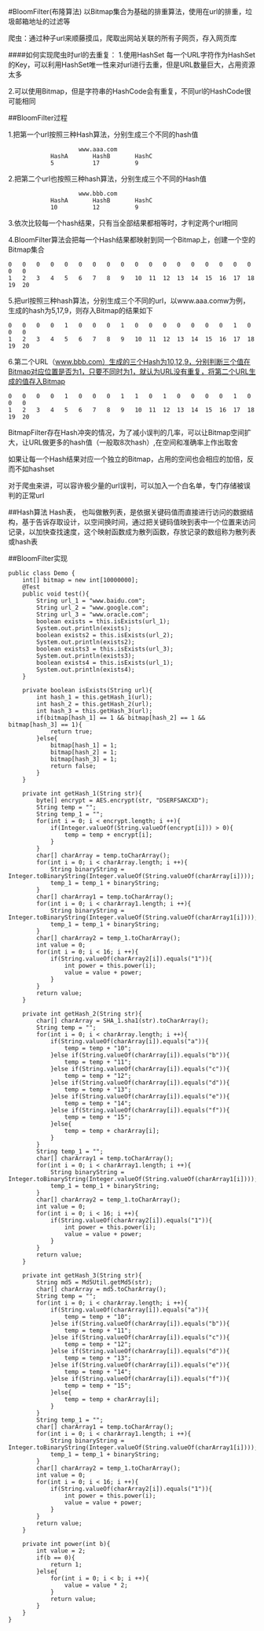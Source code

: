 #BloomFilter(布隆算法)
以Bitmap集合为基础的排重算法，使用在url的排重，垃圾邮箱地址的过滤等

爬虫：通过种子url来顺藤摸瓜，爬取出网站关联的所有子网页，存入网页库

####如何实现爬虫时url的去重复：
1.使用HashSet 每一个URL字符作为HashSet的Key，可以利用HashSet唯一性来对url进行去重，但是URL数量巨大，占用资源太多

2.可以使用Bitmap，但是字符串的HashCode会有重复，不同url的HashCode很可能相同

##BloomFilter过程

1.把第一个url按照三种Hash算法，分别生成三个不同的hash值

						www.aaa.com
				HashA		HashB		HashC
				5			17			9
2.把第二个url也按照三种hash算法，分别生成三个不同的Hash值

						www.bbb.com
				HashA		HashB		HashC
				10			12			9
3.依次比较每一个hash结果，只有当全部结果都相等时，才判定两个url相同
						
4.BloomFilter算法会把每一个Hash结果都映射到同一个Bitmap上，创建一个空的Bitmap集合
		
	0	0	0	0	0	0	0	0	0	0	0	0	0	0	0	0	0	0	0	0
	1	2	3	4	5	6	7	8	9	10	11	12	13	14	15	16	17	18	19	20

5.把url按照三种hash算法，分别生成三个不同的url，以www.aaa.comw为例，生成的hash为5,17,9，则存入Bitmap的结果如下
	
	0	0	0	0	1	0	0	0	1	0	0	0	0	0	0	0	1	0	0	0
	1	2	3	4	5	6	7	8	9	10	11	12	13	14	15	16	17	18	19	20

6.第二个URL（www.bbb.com）生成的三个Hash为10,12,9，分别判断三个值在Bitmap对应位置是否为1，只要不同时为1，就认为URL没有重复，将第二个URL生成的值存入Bitmap
	
	0	0	0	0	1	0	0	0	1	1	0	1	0	0	0	0	1	0	0	0
	1	2	3	4	5	6	7	8	9	10	11	12	13	14	15	16	17	18	19	20
	
BitmapFilter存在Hash冲突的情况，为了减小误判的几率，可以让Bitmap空间扩大，让URL做更多的hash值（一般取8次hash）,在空间和准确率上作出取舍

如果让每一个Hash结果对应一个独立的Bitmap，占用的空间也会相应的加倍，反而不如hashset

对于爬虫来讲，可以容许极少量的url误判，可以加入一个白名单，专门存储被误判的正常url

##Hash算法
Hash表， 也叫做散列表，是依据关键码值而直接进行访问的数据结构，基于告诉存取设计，以空间换时间，通过把关键码值映到表中一个位置来访问记录，以加快查找速度，这个映射函数成为散列函数，存放记录的数组称为散列表或hash表

##BloomFilter实现
	
	public class Demo {
		int[] bitmap = new int[10000000];
		@Test
		public void test(){
			String url_1 = "www.baidu.com";
			String url_2 = "www.google.com";
			String url_3 = "www.oracle.com";
			boolean exists = this.isExists(url_1);
			System.out.println(exists);
			boolean exists2 = this.isExists(url_2);
			System.out.println(exists2);
			boolean exists3 = this.isExists(url_3);
			System.out.println(exists3);
			boolean exists4 = this.isExists(url_1);
			System.out.println(exists4);
		}
		
		private boolean isExists(String url){
			int hash_1 = this.getHash_1(url);
			int hash_2 = this.getHash_2(url);
			int hash_3 = this.getHash_3(url);
			if(bitmap[hash_1] == 1 && bitmap[hash_2] == 1 && bitmap[hash_3] == 1){
				return true;
			}else{
				bitmap[hash_1] = 1;
				bitmap[hash_2] = 1;
				bitmap[hash_3] = 1;
				return false;
			}
		}
		
		private int getHash_1(String str){
			byte[] encrypt = AES.encrypt(str, "DSERFSAKCXD");
			String temp = "";
			String temp_1 = "";
			for(int i = 0; i < encrypt.length; i ++){
				if(Integer.valueOf(String.valueOf(encrypt[i])) > 0){
					temp = temp + encrypt[i];
				}
			}
			char[] charArray = temp.toCharArray();
			for(int i = 0; i < charArray.length; i ++){
				String binaryString = Integer.toBinaryString(Integer.valueOf(String.valueOf(charArray[i])));
				temp_1 = temp_1 + binaryString;
			}
			char[] charArray1 = temp.toCharArray();
			for(int i = 0; i < charArray1.length; i ++){
				String binaryString = Integer.toBinaryString(Integer.valueOf(String.valueOf(charArray1[i])));
				temp_1 = temp_1 + binaryString;
			}
			char[] charArray2 = temp_1.toCharArray();
			int value = 0;
			for(int i = 0; i < 16; i ++){
				if(String.valueOf(charArray2[i]).equals("1")){
					int power = this.power(i);
					value = value + power;
				}
			}
			return value;
		}
		
		private int getHash_2(String str){
			char[] charArray = SHA_1.sha1(str).toCharArray();
			String temp = "";
			for(int i = 0; i < charArray.length; i ++){
				if(String.valueOf(charArray[i]).equals("a")){
					temp = temp + "10";
				}else if(String.valueOf(charArray[i]).equals("b")){
					temp = temp + "11";
				}else if(String.valueOf(charArray[i]).equals("c")){
					temp = temp + "12";
				}else if(String.valueOf(charArray[i]).equals("d")){
					temp = temp + "13";
				}else if(String.valueOf(charArray[i]).equals("e")){
					temp = temp + "14";
				}else if(String.valueOf(charArray[i]).equals("f")){
					temp = temp + "15";
				}else{
					temp = temp + charArray[i];
				}
			}
			String temp_1 = "";
			char[] charArray1 = temp.toCharArray();
			for(int i = 0; i < charArray1.length; i ++){
				String binaryString = Integer.toBinaryString(Integer.valueOf(String.valueOf(charArray1[i])));
				temp_1 = temp_1 + binaryString;
			}
			char[] charArray2 = temp_1.toCharArray();
			int value = 0;
			for(int i = 0; i < 16; i ++){
				if(String.valueOf(charArray2[i]).equals("1")){
					int power = this.power(i);
					value = value + power;
				}
			}
			return value;
		}
		
		private int getHash_3(String str){
			String md5 = Md5Util.getMd5(str);
			char[] charArray = md5.toCharArray();
			String temp = "";
			for(int i = 0; i < charArray.length; i ++){
				if(String.valueOf(charArray[i]).equals("a")){
					temp = temp + "10";
				}else if(String.valueOf(charArray[i]).equals("b")){
					temp = temp + "11";
				}else if(String.valueOf(charArray[i]).equals("c")){
					temp = temp + "12";
				}else if(String.valueOf(charArray[i]).equals("d")){
					temp = temp + "13";
				}else if(String.valueOf(charArray[i]).equals("e")){
					temp = temp + "14";
				}else if(String.valueOf(charArray[i]).equals("f")){
					temp = temp + "15";
				}else{
					temp = temp + charArray[i];
				}
			}
			String temp_1 = "";
			char[] charArray1 = temp.toCharArray();
			for(int i = 0; i < charArray1.length; i ++){
				String binaryString = Integer.toBinaryString(Integer.valueOf(String.valueOf(charArray1[i])));
				temp_1 = temp_1 + binaryString;
			}
			char[] charArray2 = temp_1.toCharArray();
			int value = 0;
			for(int i = 0; i < 16; i ++){
				if(String.valueOf(charArray2[i]).equals("1")){
					int power = this.power(i);
					value = value + power;
				}
			}
			return value;
		}
		
		private int power(int b){
			int value = 2;
			if(b == 0){
				return 1;
			}else{
				for(int i = 0; i < b; i ++){
					value = value * 2;
				}
				return value;
			}
		}
	}